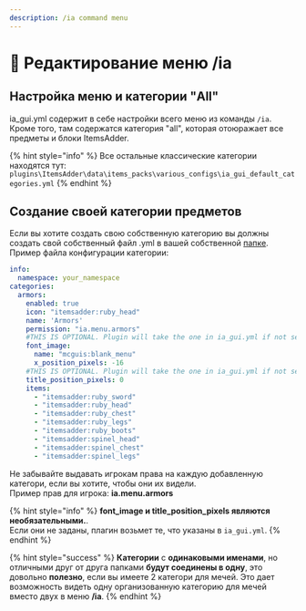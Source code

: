 ```yaml
---
description: /ia command menu
---
```


# 📃 Редактирование меню /ia

## Настройка меню и категории "All"

ia\_gui.yml содержит в себе настройки всего меню из команды `/ia`.  
Кроме того, там содержатся категория "all", которая отоюражает все предметы и блоки ItemsAdder.

{% hint style="info" %}
Все остальные классические категории находятся тут: `plugins\ItemsAdder\data\items_packs\various_configs\ia_gui_default_categories.yml`
{% endhint %}

## Создание своей категории предметов

Если вы хотите создать свою собственную категорию вы должны создать свой собственный файл .yml в вашей собственной [папке](adding-content/beginners/basic-concepts/namespace.md).  
Пример файла конфигурации категории:

```yaml
info:
  namespace: your_namespace
categories:
  armors:
    enabled: true
    icon: "itemsadder:ruby_head"
    name: 'Armors'
    permission: "ia.menu.armors"
    #THIS IS OPTIONAL. Plugin will take the one in ia_gui.yml if not set.
    font_image:
      name: "mcguis:blank_menu"
      x_position_pixels: -16
    #THIS IS OPTIONAL. Plugin will take the one in ia_gui.yml if not set.
    title_position_pixels: 0
    items:
      - "itemsadder:ruby_sword"
      - "itemsadder:ruby_head"
      - "itemsadder:ruby_chest"
      - "itemsadder:ruby_legs"
      - "itemsadder:ruby_boots"
      - "itemsadder:spinel_head"
      - "itemsadder:spinel_chest"
      - "itemsadder:spinel_legs"
```

Не забывайте выдавать игрокам права на каждую добавленную категори, если вы хотите, чтобы они их видели.  
Пример прав для игрока: **ia.menu.armors**

{% hint style="info" %}
**font\_image и title\_position\_pixels являются необязательными.**.  
Если они не заданы, плагин возьмет те, что указаны в `ia_gui.yml`.
{% endhint %}

{% hint style="success" %}
**Категории** с **одинаковыми именами**, но отличными друг от друга папками **будут соединены в одну**, это довольно **полезно**, если вы имеете 2 категори для мечей. Это дает возможность видеть одну организованную категорию для мечей вместо двух в меню **/ia**.
{% endhint %}

